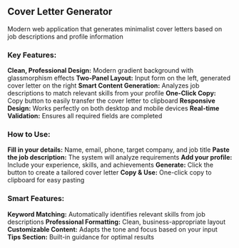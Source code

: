 ## Cover Letter Generator

Modern web application that generates minimalist cover letters based on job descriptions and profile information

### Key Features:

**Clean, Professional Design:** Modern gradient background with glassmorphism effects
**Two-Panel Layout:** Input form on the left, generated cover letter on the right
**Smart Content Generation:** Analyzes job descriptions to match relevant skills from your profile
**One-Click Copy:** Copy button to easily transfer the cover letter to clipboard
**Responsive Design:** Works perfectly on both desktop and mobile devices
**Real-time Validation:** Ensures all required fields are completed

### How to Use:

**Fill in your details:** Name, email, phone, target company, and job title
**Paste the job description:** The system will analyze requirements
**Add your profile:** Include your experience, skills, and achievements
**Generate:** Click the button to create a tailored cover letter
**Copy & Use:** One-click copy to clipboard for easy pasting

### Smart Features:

**Keyword Matching:** Automatically identifies relevant skills from job descriptions
**Professional Formatting:** Clean, business-appropriate layout
**Customizable Content:** Adapts the tone and focus based on your input
**Tips Section:** Built-in guidance for optimal results
